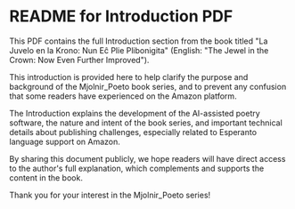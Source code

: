 README for Introduction PDF
============================

This PDF contains the full Introduction section from the book titled
"La Juvelo en la Krono: Nun Eĉ Plie Plibonigita"
(English: "The Jewel in the Crown: Now Even Further Improved").

This introduction is provided here to help clarify the purpose and background of the Mjolnir_Poeto book series, and to prevent any confusion that some readers have experienced on the Amazon platform.

The Introduction explains the development of the AI-assisted poetry software, the nature and intent of the book series, and important technical details about publishing challenges, especially related to Esperanto language support on Amazon.

By sharing this document publicly, we hope readers will have direct access to the author's full explanation, which complements and supports the content in the book.

Thank you for your interest in the Mjolnir_Poeto series!
